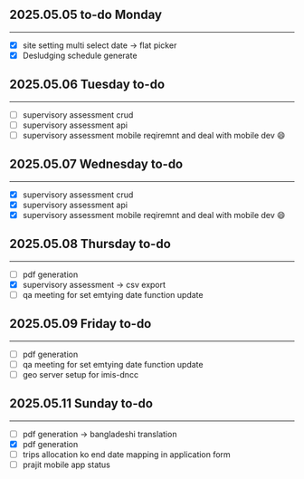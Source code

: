 ## 2025.05.05 to-do Monday

---

* [X] site setting multi select date  -> flat picker
* [X] Desludging schedule generate

## 2025.05.06 Tuesday to-do

---

* [ ] supervisory assessment crud
* [ ] supervisory assessment api
* [ ] supervisory assessment mobile reqiremnt and deal with mobile dev 😄

## 2025.05.07 Wednesday to-do

---

* [X] supervisory assessment crud
* [X] supervisory assessment api
* [X] supervisory assessment mobile reqiremnt and deal with mobile dev 😄

## 2025.05.08 Thursday to-do

---

* [ ] pdf generation
* [X] supervisory assessment -> csv export
* [ ] qa meeting for set emtying date function update

## 2025.05.09 Friday to-do

---

* [ ] pdf generation
* [ ] qa meeting for set emtying date function update
* [ ] geo server setup for imis-dncc

## 2025.05.11 Sunday to-do

---

* [ ] pdf generation -> bangladeshi  translation
* [X] pdf generation
* [ ] trips allocation ko end date mapping in application form
* [ ] prajit mobile app status
